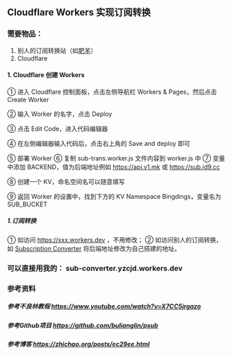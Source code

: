 ## Cloudflare Workers 实现订阅转换

### 需要物品：
1. 别人的订阅转换站（如[肥羊](https://api.v1.mk)）
2. Cloudflare

#### 1. Cloudflare 创建 Workers
① 进入 Cloudflare 控制面板，点击左侧导航栏 Workers & Pages，然后点击 Create Worker


② 输入 Worker 的名字，点击 Deploy


③ 点击 Edit Code，进入代码编辑器


④ 在左侧编辑器输入代码后，点击右上角的 Save and deploy 即可


⑤ 部署 Worker
⑥ 复制 sub-trans.worker.js 文件内容到 worker.js 中
⑦ 变量中添加 BACKEND，值为后端地址例如 https://api.v1.mk 或 https://sub.id9.cc


⑧ 创建一个 KV，命名空间名可以随意填写


⑨ 返回 Worker 的设置中，找到下方的 KV Namespace Bingdings，变量名为 SUB_BUCKET


##### 1.订阅转换
① 如访问 https://xxx.workers.dev ，不用修改；
② 如访问别人的订阅转换，如 [Subscription Converter](https://sub-web.netlify.app/) 将后端地址修改为自己搭建的地址。

### 可以直接用我的： sub-converter.yzcjd.workers.dev

### 参考资料
##### 参考不良林教程 https://www.youtube.com/watch?v=X7CC5jrgazo
##### 参考Github项目 https://github.com/bulianglin/psub
##### 参考博客 https://zhichao.org/posts/ec29ee.html
